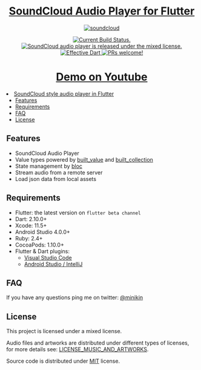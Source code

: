<h1 align="center">
  <a href="https://github.com/minikin/soundcloud_audio_player">
  SoundCloud Audio Player for Flutter
  </a>
</h1>

<p align="center">
<a href="https://github.com/minikin/soundcloud_audio_player"><img src="https://i.ibb.co/XYkZM8m/soundcloud.png" alt="soundcloud" border="0"></a>
</p>

<p align="center">
  <a href="https://github.com/minikin/soundcloud_audio_player/actions">
    <img src="https://github.com/minikin/soundcloud_audio_player/workflows/CI/badge.svg" alt="Current Build Status." />
  </a>

<a href="https://github.com/minikin/soundcloud_audio_player/blob/main/LICENSE">
    <img src="https://img.shields.io/badge/license-MIXED-blue.svg" alt="SoundCloud audio player is released under the mixed license." />
  </a>

  <a href="https://github.com/tenhobi/effective_dart">
    <img src="https://img.shields.io/badge/style-effective_dart-40c4ff.svg" alt="Effective Dart" />
  </a>

  <a href="https://github.com/minikin/soundcloud_audio_player/blob/main/CONTRIBUTING.md">
    <img src="https://img.shields.io/badge/PRs-welcome-brightgreen.svg" alt="PRs welcome!" />
  </a>
</p>

<h1 align="center">
  <a href="https://youtu.be/szAhXoPwHd0" target="_blank">
  Demo on Youtube
  </a>
</h1

- [SoundCloud style audio player in Flutter](#soundcloud-style-audio-player-in-flutter)
  - [Features](#features)
  - [Requirements](#requirements)
  - [FAQ](#faq)
  - [License](#license)

## Features

- SoundCloud Audio Player
- Value types powered by [built_value](https://pub.dev/packages/built_value) and [built_collection](https://pub.dev/packages/built_collection)
- State management by [bloc](https://pub.dev/packages/bloc)
- Stream audio from a remote server
- Load json data from local assets

## Requirements

- Flutter: the latest version on `flutter beta channel`
- Dart: 2.10.0+
- Xcode: 11.5+
- Android Studio 4.0.0+
- Ruby: 2.4+
- CocoaPods: 1.10.0+
- Flutter & Dart plugins:
  - [Visual Studio Code](https://flutter.dev/docs/get-started/editor?tab=androidstudio)
  - [Android Studio / IntelliJ](https://flutter.dev/docs/get-started/editor?tab=vscode)

## FAQ

If you have any questions ping me on twitter: [@minikin](https://twitter.com/minikin)

## License

This project is licensed under a mixed license.

Audio files and artworks are distributed under different types of licenses, for more details see: [LICENSE_MUSIC_AND_ARTWORKS](https://github.com/minikin/soundcloud_audio_player/blob/main/LICENSE_MUSIC_AND_ARTWORKS).

Source code is distributed under [MIT](https://github.com/minikin/soundcloud_audio_player/blob/main/License_Source_Code) license.
